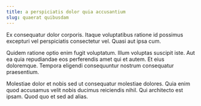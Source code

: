 ```yaml
---
title: a perspiciatis dolor quia accusantium
slug: quaerat quibusdam
---
```


Ex consequatur dolor corporis. Itaque voluptatibus ratione id possimus excepturi vel perspiciatis consectetur vel. Quasi aut ipsa cum.

Quidem ratione optio enim fugit voluptatum. Illum voluptas suscipit iste. Aut ea quia repudiandae eos perferendis amet qui et autem. Et eius doloremque. Tempora eligendi consequuntur nostrum consequatur praesentium.

Molestiae dolor et nobis sed ut consequatur molestiae dolores. Quia enim quod accusamus velit nobis ducimus reiciendis nihil. Qui architecto est ipsam. Quod quo et sed ad alias.
